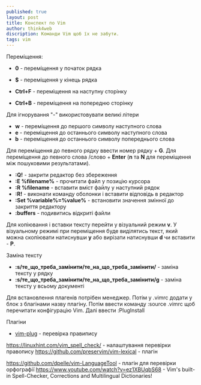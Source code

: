 ```yaml
---
published: true
layout: post
title: Конспект по Vim
author: think4web
discription: Команди Vim щоб їх не забути.
tags: vim
---
```

 
Переміщення:
- **0** - переміщення у початок рядка
- **$** - переміщення у кінець рядка

- **Ctrl+F** - переміщення на наступну сторінку
- **Ctrl+B** - переміщення на попередню сторінку

Для ігнорування "-" використовувати великі літери
- **w** - переміщення до першого символу наступного слова
- **e** - переміщення до останнього символу наступного слова
- **b** - переміщення до останнього символу попереднього слова

Для переміщення до певного рядку ввести номер рядку + **G**.
Для переміщення до певного слова /слово + **Enter** (**n** та **N** для переміщення між пошуковими результатами).

- **:Q!** - закрити редактор без збереження
- **:E %filename%** - прочитати файл у позицію курсора
- **:R %filename** - вставити вміст файлу у наступний рядок
- **:R!** - виконати команду оболонки і вставити відповідь в редактор
- **:Set %variable%=%value%** - встановити значення змінної до закриття редактору
- **:buffers** - подивитись відкриті файли 

Для копіювання і вставки тексту перейти у візуальний режим **v**. У візуальному режимі при переміщення буде виділятись текст, який можна скопіювати натиснувши **y** або вирізати натиснувши **d** чи вставити - **P**.

Заміна тексту
- **:s/те_що_треба_замінити/те_на_що_треба_замінити/** - заміна тексту у рядку
- **:s/те_що_треба_замінити/те_на_що_треба_замінити/g** - заміна тексту у всьому документі

Для встановлення плагенів потрібен менеджер. Потім у .vimrc додати у блок з благінами назву плагіну. Потім ввести команду :source .vimrc щоб перечитати конфігурацію Vim. Далі ввести :PlugInstall

Плагіни
- [vim-plug](https://github.com/preservim/vim-lexical) - перевірка правипису



https://linuxhint.com/vim_spell_check/ - налаштування перевірки правопису
https://github.com/preservim/vim-lexical - плагін

https://github.com/dpelle/vim-LanguageTool - плагін для перевірки орфографії
https://www.youtube.com/watch?v=ez1XBUqbS68 - Vim's built-in Spell-Checker, Corrections and Multilingual Dictionaries!
